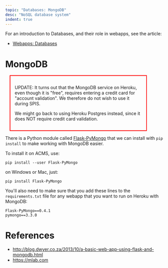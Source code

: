 ```yaml
---
topic: "Databases: MongoDB"
desc: "NoSQL database system"
indent: true
---
```


For an introduction to Databases, and their role in webapps, see the article:

* [Webapps: Databases](/webapps/databases/)




# MongoDB

<div style="width:80%; padding: 1em; margin: 1em; border: 2px solid red;" markdown="1">

UPDATE: It turns out that the MongoDB service on Heroku, even though it is "free", requires entering a credit card for "account validation".  We therefore do not wish to use it during SPIS.

We might go back to using Heroku Postgres instead, since it does NOT require credit card validation.

</div>

There is a Python module called [Flask-PyMongo](http://flask-pymongo.readthedocs.io/en/latest/) that we can install with `pip install` to make working with MongoDB easier.

To install it on ACMS, use:

```
pip install --user Flask-PyMongo
```

on Windows or Mac, just:

```
pip install Flask-PyMongo
```

You'll also need to make sure that you add these lines to the `requirements.txt` file for any webapp that you want to 
run on Heroku with MongoDB:

```
Flask-PyMongo==0.4.1
pymongo==3.3.0
```

# References

* <http://blog.dwyer.co.za/2013/10/a-basic-web-app-using-flask-and-mongodb.html>
* <https://mlab.com>
